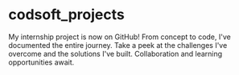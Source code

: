 # codsoft_projects
My internship project is now on GitHub! From concept to code, I've documented the entire journey. Take a peek at the challenges I've overcome and the solutions I've built. Collaboration and learning opportunities await.
